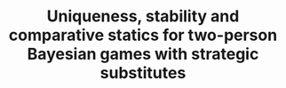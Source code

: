 ---
id_key: d041
categories: GT
tags: 
authors:
- Dekel, Eddie
- Pauzner, Ady
title: Uniqueness, stability and comparative statics for two-person Bayesian games
  with strategic substitutes
journal: Economic Theory
vol: 66
num: 3
pages: 747-761
year: 2018
pub: Springer
pdf: uniqueness-stability.pdf
permalink: "/papers/d041.txt"
layout: bib
---